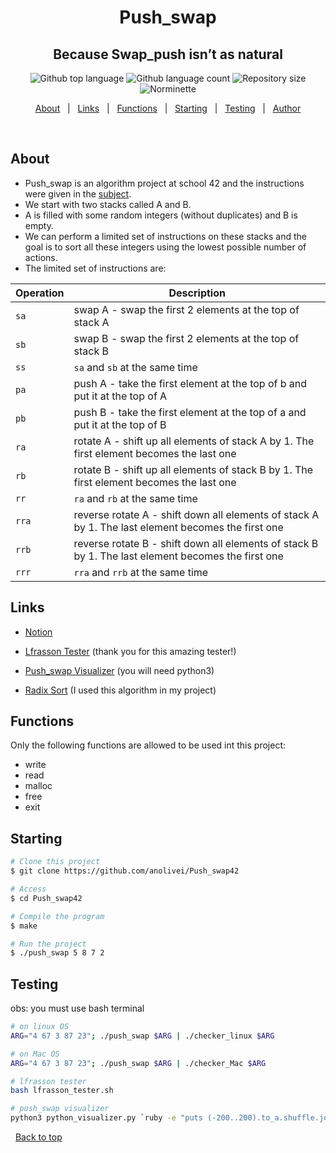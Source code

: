 

<h1 align="center">Push_swap</h1>

<h2 align="center">
Because Swap_push isn’t as natural
</h2> 

<p align="center">
  <img alt="Github top language" src="https://img.shields.io/github/languages/top/anolivei/Push_swap42?color=3de069">

  <img alt="Github language count" src="https://img.shields.io/github/languages/count/anolivei/Push_swap42?color=3de069">

  <img alt="Repository size" src="https://img.shields.io/github/repo-size/anolivei/Push_swap42?color=3de069">

  <img alt="Norminette" src="https://github.com/anolivei/Push_swap42/actions/workflows/linter.yaml/badge.svg?event=push">

<p align="center">
  <a href="#about">About</a> &#xa0; | &#xa0;
  <a href="#links">Links</a> &#xa0; | &#xa0;
  <a href="#functions">Functions</a> &#xa0; | &#xa0;
  <a href="#starting">Starting</a> &#xa0; | &#xa0;
  <a href="#testing">Testing</a> &#xa0; | &#xa0;
  <a href="https://github.com/anolivei" target="_blank">Author</a>
</p>

<br>

## About ##

- Push_swap is an algorithm project at school 42 and the instructions were given in the [subject](https://github.com/anolivei/Push_swap42/blob/main/en.subject.pdf).
- We start with two stacks called A and B.
- A is filled with some random integers (without duplicates) and B is empty.
- We can perform a limited set of instructions on these stacks and the goal is to sort all these integers using the lowest possible number of actions.
- The limited set of instructions are:

| Operation | Description |
| ------------ | ------------ |
| `sa` | swap A - swap the first 2 elements at the top of stack A |
| `sb` | swap B - swap the first 2 elements at the top of stack B |
| `ss` | `sa` and `sb` at the same time |
| `pa` | push A - take the first element at the top of b and put it at the top of A |
| `pb` | push B - take the first element at the top of a and put it at the top of B |
| `ra` | rotate A - shift up all elements of stack A by 1. The first element becomes the last one |
| `rb` | rotate B - shift up all elements of stack B by 1. The first element becomes the last one |
| `rr` | `ra` and `rb` at the same time |
| `rra` | reverse rotate A - shift down all elements of stack A by 1. The last element becomes the first one |
| `rrb` | reverse rotate B - shift down all elements of stack B by 1. The last element becomes the first one |
| `rrr` | `rra` and `rrb` at the same time |


## Links ##

- [Notion](http://bit.ly/push_swap)

- [Lfrasson Tester](https://github.com/laisarena/push_swap_tester) (thank you for this amazing tester!)

- [Push_swap Visualizer](https://github.com/o-reo/push_swap_visualizer) (you will need python3)

- [Radix Sort](https://medium.com/nerd-for-tech/push-swap-tutorial-fa746e6aba1e) (I used this algorithm in my project)

## Functions ##
Only the following functions are allowed to be used int this project:
- write
- read
- malloc
- free
- exit

## Starting ##

```bash
# Clone this project
$ git clone https://github.com/anolivei/Push_swap42

# Access
$ cd Push_swap42

# Compile the program
$ make

# Run the project
$ ./push_swap 5 8 7 2

```

## Testing ##

obs: you must use bash terminal
```bash
# on linux OS
ARG="4 67 3 87 23"; ./push_swap $ARG | ./checker_linux $ARG

# on Mac OS
ARG="4 67 3 87 23"; ./push_swap $ARG | ./checker_Mac $ARG

# lfrasson tester
bash lfrasson_tester.sh

# push_swap visualizer
python3 python_visualizer.py `ruby -e "puts (-200..200).to_a.shuffle.join(' ')"`
```

&#xa0;
<a href="#top">Back to top</a>
